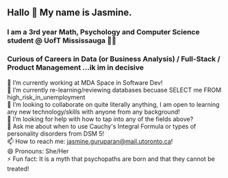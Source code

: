 ## Hallo 👋 My name is Jasmine.
### I am a 3rd year Math, Psychology and Computer Science student @ UofT Mississauga 🦌💫
### Curious of Careers in Data (or Business Analysis) / Full-Stack / Product Management ...ik im in decisive
<!--
**jasmineguru/jasmineguru** is a ✨ _special_ ✨ repository because its `README.md` (this file) appears on your GitHub profile.

Here are some ideas to get you started:

🔭 I’m currently working on my Databases and Machine Learning Assignments for now 😭
🌱 I’m currently learning PostgreSQL
👯 I’m looking to collaborate on quite literally anything, I am so open to learn any new technology with anyone from any background!
🤔 I’m looking for help with understanding what convoluted neural networks are and why should I care??
💬 Ask me about when to use Cauchy's Integral Formula or how to differentiate individuals with Anti-Social Personality Disorder and Psychopaths
📫 How to reach me: jasmine1012014g@gmail.com !
😄 Pronouns: She/Her
⚡ Fun fact: It is a myth that psychopaths are born and that they cannot be treated! 
-->
🔭 I’m currently working at MDA Space in Software Dev!\
🌱 I’m currently re-learning/reviewing databases becuase SELECT me FROM high_risk_in_unemployment\
👯 I’m looking to collaborate on quite literally anything, I am open to learning any new technology/skills with anyone from any background! \
🤔 I’m looking for help with how to tap into any of the fields above? \
💬 Ask me about when to use Cauchy's Integral Formula or types of personality disorders from DSM 5! \
📫 How to reach me: jasmine.guruparan@mail.utoronto.ca! \
😄 Pronouns: She/Her \
⚡ Fun fact: It is a myth that psychopaths are born and that they cannot be treated! 
